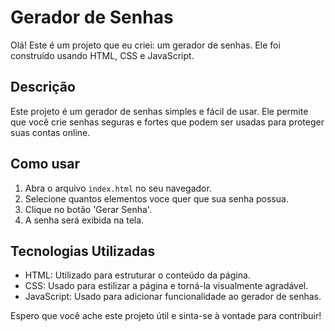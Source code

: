# Gerador de Senhas

Olá! Este é um projeto que eu criei: um gerador de senhas. Ele foi construído usando HTML, CSS e JavaScript.

## Descrição

Este projeto é um gerador de senhas simples e fácil de usar. Ele permite que você crie senhas seguras e fortes que podem ser usadas para proteger suas contas online.

## Como usar

1. Abra o arquivo `index.html` no seu navegador.
2. Selecione quantos elementos voce quer que sua senha possua.
3. Clique no botão 'Gerar Senha'.
4. A senha será exibida na tela.

## Tecnologias Utilizadas

- HTML: Utilizado para estruturar o conteúdo da página.
- CSS: Usado para estilizar a página e torná-la visualmente agradável.
- JavaScript: Usado para adicionar funcionalidade ao gerador de senhas.

Espero que você ache este projeto útil e sinta-se à vontade para contribuir!

